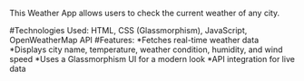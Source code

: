 This Weather App allows users to check the current weather of any city.

#Technologies Used: HTML, CSS (Glassmorphism), JavaScript, OpenWeatherMap API
#Features:
  *Fetches real-time weather data
  *Displays city name, temperature, weather condition, humidity, and wind speed
  *Uses a Glassmorphism UI for a modern look
  *API integration for live data
